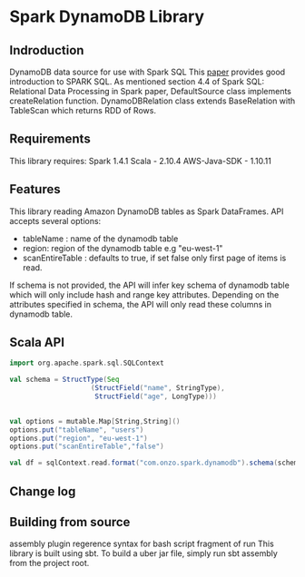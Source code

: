 # Spark DynamoDB Library 

## Indroduction 
DynamoDB data source for use with Spark SQL
This [paper](http://web.eecs.umich.edu/~prabal/teaching/resources/eecs582/armbrust15sparksql.pdf) provides good introduction to SPARK SQL.
As mentioned section 4.4 of Spark SQL: Relational Data Processing in Spark paper, DefaultSource class implements createRelation function. 
DynamoDBRelation class extends BaseRelation with TableScan which returns RDD of Rows. 

## Requirements 
This library requires: 
Spark 1.4.1
Scala - 2.10.4
AWS-Java-SDK - 1.10.11


## Features 
This library reading Amazon DynamoDB tables as Spark DataFrames. API accepts several options: 
- tableName : name of the dynamodb table
-  region: region of the dynamodb table e.g "eu-west-1"
- scanEntireTable : defaults to true, if set false only first page of items is read. 

If schema is not provided, the API will infer key schema of dynamodb table which will only include hash and range key attributes. 
Depending on the attributes specified in schema, the API will only read these columns in dynamodb table. 

## Scala API 
```scala
import org.apache.spark.sql.SQLContext

val schema = StructType(Seq
                    (StructField("name", StringType),
                     StructField("age", LongType)))
                     

val options = mutable.Map[String,String]()
options.put("tableName", "users")
options.put("region", "eu-west-1")
options.put("scanEntireTable","false")

val df = sqlContext.read.format("com.onzo.spark.dynamodb").schema(schema).options(options).load()

```
## Change log 
## Building from source
assembly plugin regerence 
syntax for bash script 
fragment of run 
This library is built using sbt. To build a uber jar file, simply run sbt assembly from the project root. 